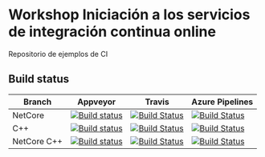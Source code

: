 # Workshop Iniciación a los servicios de integración continua online

Repositorio de ejemplos de CI

## Build status

|Branch|Appveyor|Travis|Azure Pipelines|
|------|--------|------|---------------|
|NetCore|[![Build status](https://ci.appveyor.com/api/projects/status/ru7pkg7sr6aobqf7/branch/netcore?svg=true)](https://ci.appveyor.com/project/kabestrus/workshop-riojadotnet/branch/netcore)|[![Build Status](https://travis-ci.org/JorTurFer/Workshop_RiojaDotNet.svg?branch=NetCore)](https://travis-ci.org/JorTurFer/Workshop_RiojaDotNet)|[![Build Status](https://dev.azure.com/JorTurFer/Workshop_online_ci_servies/_apis/build/status/NetCore?branchName=NetCore)](https://dev.azure.com/JorTurFer/Workshop_online_ci_servies/_build/latest?definitionId=11&branchName=NetCore)|
|C++|[![Build status](https://ci.appveyor.com/api/projects/status/ru7pkg7sr6aobqf7/branch/c++?svg=true)](https://ci.appveyor.com/project/kabestrus/workshop-riojadotnet/branch/c++)|[![Build Status](https://travis-ci.org/JorTurFer/Workshop_RiojaDotNet.svg?branch=C%2B%2B)](https://travis-ci.org/JorTurFer/Workshop_RiojaDotNet)|[![Build Status](https://dev.azure.com/JorTurFer/Workshop_online_ci_servies/_apis/build/status/12?branchName=C%2B%2B)](https://dev.azure.com/JorTurFer/Workshop_online_ci_servies/_build/latest?definitionId=12&branchName=C%2B%2B)|
|NetCore C++|[![Build status](https://ci.appveyor.com/api/projects/status/ru7pkg7sr6aobqf7/branch/netcorec++?svg=true)](https://ci.appveyor.com/project/kabestrus/workshop-riojadotnet/branch/netcorec++)|[![Build Status](https://travis-ci.org/JorTurFer/Workshop_RiojaDotNet.svg?branch=NetCoreC%2B%2B)](https://travis-ci.org/JorTurFer/Workshop_RiojaDotNet)|[![Build Status](https://dev.azure.com/JorTurFer/Workshop_online_ci_servies/_apis/build/status/10?branchName=NetCoreC%2B%2B)](https://dev.azure.com/JorTurFer/Workshop_online_ci_servies/_build/latest?definitionId=10&branchName=NetCoreC%2B%2B)|
